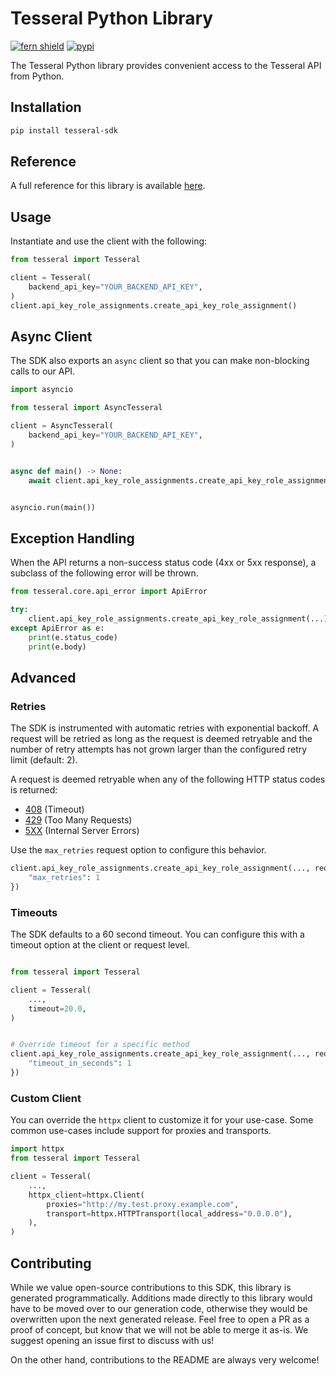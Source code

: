 # Tesseral Python Library

[![fern shield](https://img.shields.io/badge/%F0%9F%8C%BF-Built%20with%20Fern-brightgreen)](https://buildwithfern.com?utm_source=github&utm_medium=github&utm_campaign=readme&utm_source=https%3A%2F%2Fgithub.com%2Ftesseral-labs%2Ftesseral-sdk-python)
[![pypi](https://img.shields.io/pypi/v/tesseral-sdk)](https://pypi.python.org/pypi/tesseral-sdk)

The Tesseral Python library provides convenient access to the Tesseral API from Python.

## Installation

```sh
pip install tesseral-sdk
```

## Reference

A full reference for this library is available [here](./reference.md).

## Usage

Instantiate and use the client with the following:

```python
from tesseral import Tesseral

client = Tesseral(
    backend_api_key="YOUR_BACKEND_API_KEY",
)
client.api_key_role_assignments.create_api_key_role_assignment()
```

## Async Client

The SDK also exports an `async` client so that you can make non-blocking calls to our API.

```python
import asyncio

from tesseral import AsyncTesseral

client = AsyncTesseral(
    backend_api_key="YOUR_BACKEND_API_KEY",
)


async def main() -> None:
    await client.api_key_role_assignments.create_api_key_role_assignment()


asyncio.run(main())
```

## Exception Handling

When the API returns a non-success status code (4xx or 5xx response), a subclass of the following error
will be thrown.

```python
from tesseral.core.api_error import ApiError

try:
    client.api_key_role_assignments.create_api_key_role_assignment(...)
except ApiError as e:
    print(e.status_code)
    print(e.body)
```

## Advanced

### Retries

The SDK is instrumented with automatic retries with exponential backoff. A request will be retried as long
as the request is deemed retryable and the number of retry attempts has not grown larger than the configured
retry limit (default: 2).

A request is deemed retryable when any of the following HTTP status codes is returned:

- [408](https://developer.mozilla.org/en-US/docs/Web/HTTP/Status/408) (Timeout)
- [429](https://developer.mozilla.org/en-US/docs/Web/HTTP/Status/429) (Too Many Requests)
- [5XX](https://developer.mozilla.org/en-US/docs/Web/HTTP/Status/500) (Internal Server Errors)

Use the `max_retries` request option to configure this behavior.

```python
client.api_key_role_assignments.create_api_key_role_assignment(..., request_options={
    "max_retries": 1
})
```

### Timeouts

The SDK defaults to a 60 second timeout. You can configure this with a timeout option at the client or request level.

```python

from tesseral import Tesseral

client = Tesseral(
    ...,
    timeout=20.0,
)


# Override timeout for a specific method
client.api_key_role_assignments.create_api_key_role_assignment(..., request_options={
    "timeout_in_seconds": 1
})
```

### Custom Client

You can override the `httpx` client to customize it for your use-case. Some common use-cases include support for proxies
and transports.
```python
import httpx
from tesseral import Tesseral

client = Tesseral(
    ...,
    httpx_client=httpx.Client(
        proxies="http://my.test.proxy.example.com",
        transport=httpx.HTTPTransport(local_address="0.0.0.0"),
    ),
)
```

## Contributing

While we value open-source contributions to this SDK, this library is generated programmatically.
Additions made directly to this library would have to be moved over to our generation code,
otherwise they would be overwritten upon the next generated release. Feel free to open a PR as
a proof of concept, but know that we will not be able to merge it as-is. We suggest opening
an issue first to discuss with us!

On the other hand, contributions to the README are always very welcome!
